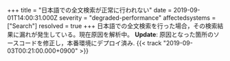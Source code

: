 +++
title = "日本語での全文検索が正常に行われない"
date = 2019-09-01T14:00:31.000Z
severity = "degraded-performance"
affectedsystems = ["Search"]
resolved = true
+++
日本語での全文検索を行った場合，その検索結果に漏れが発生している。現在原因を解析中。
**Update**: 原因となった箇所のソースコードを修正し，本番環境にデプロイ済み. {{< track "2019-09-03T00:21:00.000+0900" >}}
